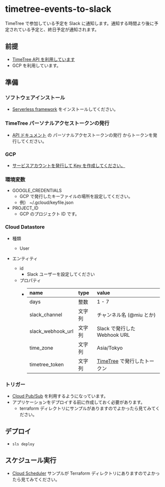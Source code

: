 # timetree-events-to-slack

TimeTree で参加している予定を Slack に通知します。通知する時間より後に予定されている予定と、終日予定が通知されます。

## 前提

- [TimeTree API を利用しています](https://developers.timetreeapp.com/ja/docs/api)
- GCP を利用しています。

## 準備

### ソフトウェアインストール

- [Serverless framework](https://github.com/serverless/serverless#quick-start) をインストールしてください。

### TimeTree パーソナルアクセストークンの発行

- [API ドキュメント](https://developers.timetreeapp.com/ja/docs/api) の パーソナルアクセストークンの発行 からトークンを発行してください。

### GCP

- [サービスアカウントを発行して Key を作成してください。](https://serverless.com/framework/docs/providers/google/guide/credentials/)

### 環境変数

- GOOGLE_CREDENTIALS
  - GCP で発行したキーファイルの場所を設定してください。
  - 例） ~/.gcloud/keyfile.json
- PROJECT_ID
  - GCP のプロジェクト ID です。

### Cloud Datastore

- 種類

  - User

- エンティティ
  - id
    - Slack ユーザーを設定してください
  - プロパティ
    - | name              | type   | value                                                                         |
      | :---------------- | :----- | :---------------------------------------------------------------------------- |
      | days              | 整数   | 1 - 7                                                                         |
      | slack_channel     | 文字列 | チャンネル名 (@miu とか)                                                      |
      | slack_webhook_url | 文字列 | Slack で発行した Webhook URL                                                  |
      | time_zone         | 文字列 | Asia/Tokyo                                                                    |
      | timetree_token    | 文字列 | [TimeTree](https://timetreeapp.com/personal_access_tokens) で発行したトークン |

### トリガー

- [Cloud Pub/Sub](https://cloud.google.com/pubsub/?hl=ja) を利用するようになっています。
- アプリケーションをデプロイする前に作成しておく必要があります。
  - terraform ディレクトリにサンプルがありますのでよかったら見てみてください。

## デプロイ

- `sls deploy`

## スケジュール実行

- [Cloud Scheduler](https://cloud.google.com/scheduler/?hl=ja) サンプルが Terraform ディレクトリにありますのでよかったら見てみてください。
